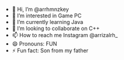 - 👋 Hi, I’m @arrhmnzkey
- 👀 I’m interested in Game PC
- 🌱 I’m currently learning Java
- 💞️ I’m looking to collaborate on C++
- 📫 How to reach me Instagram @arrizalrh_
- 😄 Pronouns: FUN
- ⚡ Fun fact: Son from my father

<!---
arrhmnzkey/arrhmnzkey is a ✨ special ✨ repository because its `README.md` (this file) appears on your GitHub profile.
You can click the Preview link to take a look at your changes.
--->
